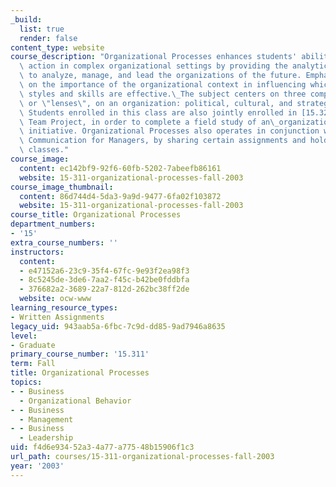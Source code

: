 ```yaml
---
_build:
  list: true
  render: false
content_type: website
course_description: "Organizational Processes enhances students' ability to take effective\
  \ action in complex organizational settings by providing the analytic tools needed\
  \ to analyze, manage, and lead the organizations of the future. Emphasis is placed\
  \ on the importance of the organizational context in influencing which individual\
  \ styles and skills are effective.\_The subject centers on three complementary perspectives,\
  \ or \"lenses\", on an organization: political, cultural, and strategic design.\
  \ Students enrolled in this class are also jointly enrolled in [15.328](/courses/15-328-team-project-fall-2003/),\
  \ Team Project, in order to complete a field study of an\_organizational change\
  \ initiative. Organizational Processes also operates in conjunction with 15.280,\
  \ Communication for Managers, by sharing certain assignments and holding some joint\
  \ classes."
course_image:
  content: ec142bf9-92f6-60fb-5202-7abeefb86161
  website: 15-311-organizational-processes-fall-2003
course_image_thumbnail:
  content: 86d744d4-5da3-9a9d-9477-6fa02f103872
  website: 15-311-organizational-processes-fall-2003
course_title: Organizational Processes
department_numbers:
- '15'
extra_course_numbers: ''
instructors:
  content:
  - e47152a6-23c9-35f4-67fc-9e93f2ea98f3
  - 8c5245de-3de6-7aa2-f45c-b42be0fddbfa
  - 376682a2-3689-22a7-812d-262bc38ff2de
  website: ocw-www
learning_resource_types:
- Written Assignments
legacy_uid: 943aab5a-6fbc-7c9d-dd85-9ad7946a8635
level:
- Graduate
primary_course_number: '15.311'
term: Fall
title: Organizational Processes
topics:
- - Business
  - Organizational Behavior
- - Business
  - Management
- - Business
  - Leadership
uid: f4d6e934-52a3-4a77-a775-48b15906f1c3
url_path: courses/15-311-organizational-processes-fall-2003
year: '2003'
---
```


